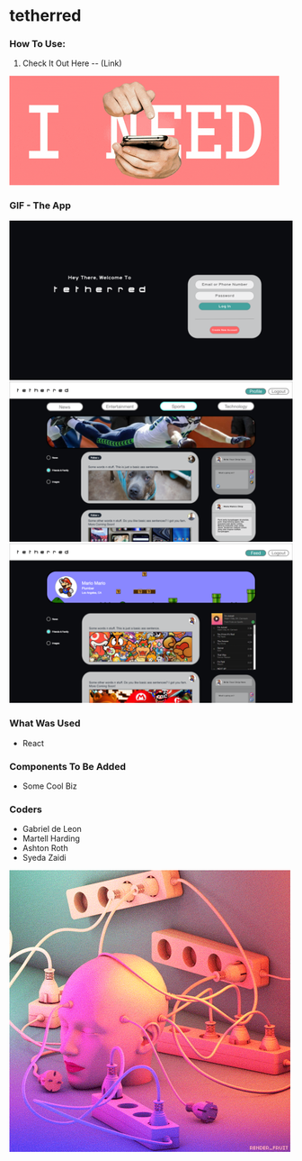 # tetherred

### How To Use:

1. Check It Out Here -- (Link)

![GIF](https://github.com/Kalamath/tetherred/blob/master/client/src/needMore.gif)

### GIF - The App

![login](https://github.com/Kalamath/tetherred/blob/master/client/src/Login.png)
![home](https://github.com/Kalamath/tetherred/blob/master/client/src/Home.png)
![profile](https://github.com/Kalamath/tetherred/blob/master/client/src/Profile.png)

### What Was Used

* React

### Components To Be Added

* Some Cool Biz

### Coders

* Gabriel de Leon
* Martell Harding
* Ashton Roth
* Syeda Zaidi

![GIF2](https://github.com/Kalamath/tetherred/blob/master/client/src/plugged.gif)